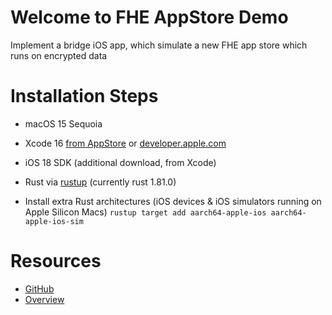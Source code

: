 #  Welcome to FHE AppStore Demo  

Implement a bridge iOS app, which simulate a new FHE app store which runs on encrypted data

# Installation Steps
- macOS 15 Sequoia
- Xcode 16 [from AppStore](https://apps.apple.com/fr/app/xcode/id497799835) or [developer.apple.com](https://developer.apple.com/download/applications/)
- iOS 18 SDK (additional download, from Xcode)

- Rust via [rustup](https://rustup.rs) (currently rust 1.81.0)
- Install extra Rust architectures (iOS devices & iOS simulators running on Apple Silicon Macs)
    `rustup target add aarch64-apple-ios aarch64-apple-ios-sim`

# Resources
- [GitHub](https://github.com/zama-ai/fhe_appstore_on_ios)
- [Overview](https://huggingface.co/spaces/zama-fhe/encrypted_image_filtering)
